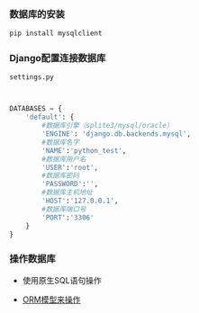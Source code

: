 ### 数据库的安装

```python
pip install mysqlclient
```

### Django配置连接数据库

`settings.py`

```python


DATABASES = {
    'default': {
        #数据库引擎（splite3/mysql/oracle）
        'ENGINE': 'django.db.backends.mysql',
        #数据库名字
        'NAME':'python_test',
        #数据库用户名
        'USER':'root',
        #数据库密码
        'PASSWORD':'',
        #数据库主机地址
        'HOST':'127.0.0.1',
        #数据库端口号
        'PORT':'3306'
    }
}


```

### 操作数据库

- 使用原生SQL语句操作


- [ORM模型来操作](5-ORM模型.md)

